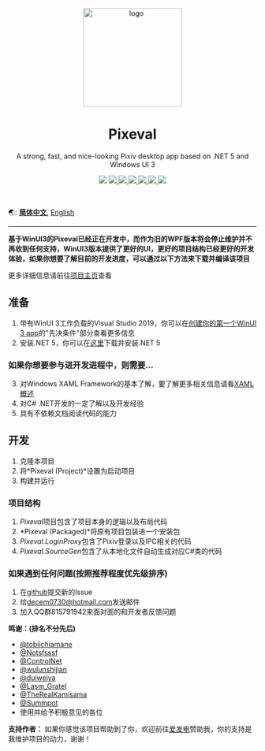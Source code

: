 <div align="center">
    <img align="center" src="https://s1.ax1x.com/2020/04/03/GUMZjS.png" alt="logo" width="200">
    <h1 align="center">Pixeval</h1>
    <p align="center">A strong, fast, and nice-looking Pixiv desktop app based on .NET 5 and Windows UI 3</p>
    <p align="center">
        <img src="https://img.shields.io/github/stars/Rinacm/Pixeval?color=red&style=flat-square">
        <a href="mailto:decem0730@hotmail.com">
            <img src="https://img.shields.io/static/v1?label=contact%20me&message=hotmail&color=green&style=flat-square">
        </a>
        <a href="https://jq.qq.com/?_wv=1027&k=5hGmJbQ" target="_blank">
            <img src="https://img.shields.io/static/v1?label=chatting&message=qq&color=blue&style=flat-square"
        </a>
        <a href="http://47.95.218.243/index.html" target="_blank">
            <img src="https://img.shields.io/static/v1?label=homepage&message=pixeval&color=blueviolet&style=flat-square">
        </a>
        <a href="https://github.com/Rinacm/Pixeval/blob/master/LICENSE" target="_blank">
            <img src="https://img.shields.io/github/license/Rinacm/Pixeval?style=flat-square">
        </a>
        <a href="https://github.com/Rinacm/Pixeval/issues/new/choose" target="_blank">
            <img src="https://img.shields.io/static/v1?label=feedback&message=issues&color=pink&style=flat-square">
        </a>
        <a href="https://dotnet.microsoft.com/download/dotnet-core/thank-you/runtime-desktop-3.1.3-windows-x64-installer" target="_blank">
            <img src="https://img.shields.io/static/v1?label=runtime&message=.NET%20Core%203.1&color=yellow&style=flat-square">
        </a>
    </p>
    </br>
</div>

🌏: [**简体中文**](https://github.com/Pixeval/Pixeval/blob/master/README.en.md), [English](https://github.com/Pixeval/Pixeval/blob/master/README.en.md)

---

**基于WinUI3的Pixeval已经正在开发中，而作为旧的WPF版本将会停止维护并不再收到任何支持，WinUI3版本提供了更好的UI，更好的项目结构已经更好的开发体验，如果你想要了解目前的开发进度，可以通过以下方法来下载并编译该项目**

更多详细信息请前往[项目主页](https://sora.ink/pixeval/)查看

## 准备
1. 带有WinUI 3工作负载的Visual Studio 2019，你可以在[创建你的第一个WinUI 3 app](https://docs.microsoft.com/zh-cn/windows/apps/winui/winui3/)的"先决条件"部分查看更多信息
2. 安装.NET 5，你可以在[这里](https://dotnet.microsoft.com/download/dotnet/5.0)下载并安装.NET 5

### 如果你想要参与进开发进程中，则需要...
3. 对Windows XAML Framework的基本了解，要了解更多相关信息请看[XAML概述](https://docs.microsoft.com/zh-cn/windows/uwp/xaml-platform/xaml-overview)
4. 对C# .NET开发的一定了解以及开发经验
5. 具有不依赖文档阅读代码的能力


## 开发
1. 克隆本项目
2. 将*Pixeval (Project)*设置为启动项目
3. 构建并运行

### 项目结构
1. *Pixeval*项目包含了项目本身的逻辑以及布局代码
2. *Pixeval (Packaged)*将原有项目包装进一个安装包
3. *Pixeval.LoginProxy*包含了Pixiv登录以及IPC相关的代码
4. *Pixeval.SourceGen*包含了从本地化文件自动生成对应C#类的代码

### 如果遇到任何问题(按照推荐程度优先级排序)
1. 在[github](https://github.com/Pixeval/Pixeval/issues/new)提交新的Issue
2. 给[decem0730@hotmail.com](mailto:decem0730@hotmail.com)发送邮件
3. 加入QQ群815791942来面对面的和开发者反馈问题

**鸣谢：(排名不分先后)**
* [@tobiichiamane](https://github.com/tobiichiamane)
* [@Notsfsssf](https://github.com/Notsfsssf)
* [@ControlNet](https://github.com/ControlNet)
* [@wulunshijian](https://github.com/wulunshijian)
* [@duiweiya](https://github.com/duiweiya)
* [@Lasm_Gratel](https://github.com/NanamiArihara)
* [@TheRealKamisama](https://github.com/TheRealKamisama)
* [@Summpot](https://github.com/Summpot)
* 使用并给予积极意见的各位

**支持作者：**
如果你感觉该项目帮助到了你，欢迎前往[爱发电](https://afdian.net/@dylech30th)赞助我，你的支持是我维护项目的动力，谢谢！
